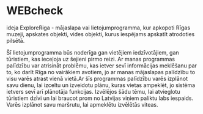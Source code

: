 # WEBcheck

 ideja ExploreRiga - mājaslapa vai lietojumprogramma, kur apkopoti Rīgas muzeji, apskates objekti, vides objekti, kurus iespējams apskatīt atrodoties pilsētā.

Šī lietojumprogramma būs noderīga gan vietējiem iedzīvotājiem, gan tūristiem, kas ieceļoja uz šejieni pirmo reizi. Ar manas programmas palīdzību var atrisināt problēmu, kas ietver sevī informācijas meklēšanu par to, ko darīt Rīga no vairākiem avotiem, jo ar manas mājaslapas palīdzību to visu varēs atrast vienā vietā.Ar šīs programmas palīdzību varēs izplānot savu dienu, lai izceltu un izveidotu plānu, kuras vietas ampeklēt, jo sistēma ietvers sevī arī plānotāja funkcijas. Izvēlējos šādu tēmu, lai atvieglotu tūristiem dzīvi un lai braucot prom no Latvijas viņiem paliktu labs iespaids. Varēs izplānot savu maršrutu, lai apmeklētu izvēlētās viteas.

